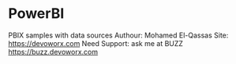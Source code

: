 # PowerBI
PBIX samples with data sources
Authour: Mohamed El-Qassas
Site: https://devoworx.com
Need Support: ask me at BUZZ https://buzz.devoworx.com
